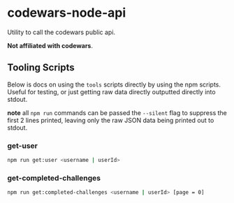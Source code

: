 # codewars-node-api

Utility to call the codewars public api.

**Not affiliated with codewars**.

## Tooling Scripts

Below is docs on using the `tools` scripts directly by using the npm scripts. Useful for testing, or
just getting raw data directly outputted directly into stdout.

**note** all `npm run` commands can be passed the `--silent` flag to suppress the first 2 lines printed, leaving only the raw JSON data being printed out to stdout.

### get-user

```bash
npm run get:user <username | userId>
```

### get-completed-challenges

```bash
npm run get:completed-challenges <username | userId> [page = 0]
```
